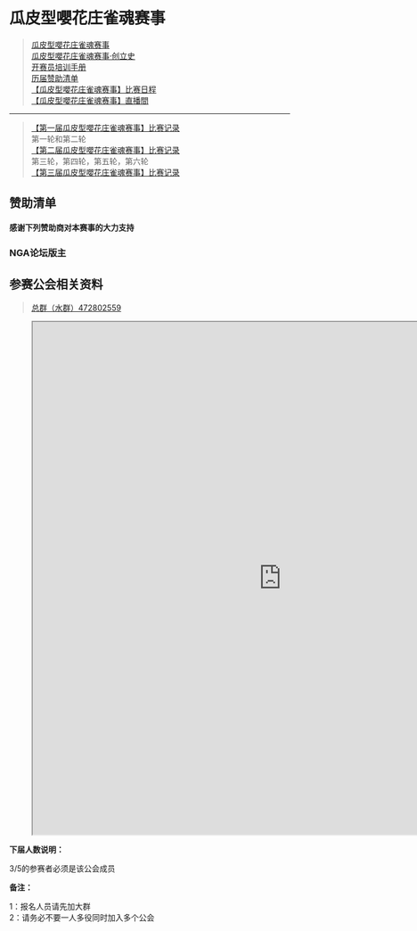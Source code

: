 # 瓜皮型嚶花庄雀魂赛事

> [瓜皮型嚶花庄雀魂赛事](hnfy.md)  
> [瓜皮型嚶花庄雀魂赛事·创立史](bj.md)  
> [开赛员培训手册](admin.md)  
> [历届赞助清单](sponsors.md)  
> [【瓜皮型嚶花庄雀魂赛事】比赛日程](day.md)  
> [【瓜皮型嚶花庄雀魂赛事】直播間](https://live.bilibili.com/140578)  
----

> [【第一届瓜皮型嚶花庄雀魂赛事】比赛记录](https://mahjong.pub/?cid=42)  
第一轮和第二轮  
> [【第二届瓜皮型嚶花庄雀魂赛事】比赛记录](https://mahjong.pub/?cid=42)  
第三轮，第四轮，第五轮，第六轮  
> [【第三届瓜皮型嚶花庄雀魂赛事】比赛记录](https://mahjong.pub/?cid=43)  

## 赞助清单
#### 感谢下列赞助商对本赛事的大力支持

### NGA论坛版主



## 参赛公会相关资料

> [总群（水群）472802559](https://jq.qq.com/?_wv=1027&k=5ZhVOaB)

<figure class="video_container">
<iframe src="https://docs.google.com/spreadsheets/d/e/2PACX-1vRbJAZ8gPJnFa7IwRVk-BcDrvHhS-qdWl25rQe-MzPcSQz0Sp0IchgcQFPtgtOqXWLFZDArbkFpqVwo/pubhtml?widget=true&amp;headers=false" frameborder="1" width="892" height="920" allowfullscreen="true" mozallowfullscreen="true" webkitallowfullscreen="true"></iframe>
</figure>

**下届人数说明：**

3/5的参赛者必须是该公会成员

**备注：**

1：报名人员请先加大群  
2：请务必不要一人多役同时加入多个公会  